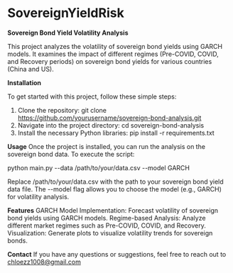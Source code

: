 # SovereignYieldRisk
**Sovereign Bond Yield Volatility Analysis**

This project analyzes the volatility of sovereign bond yields using GARCH models. It examines the impact of different regimes (Pre-COVID, COVID, and Recovery periods) on sovereign bond yields for various countries (China and US).

**Installation**

To get started with this project, follow these simple steps:

1. Clone the repository:
   git clone https://github.com/yourusername/sovereign-bond-analysis.git
2. Navigate into the project directory:
cd sovereign-bond-analysis
3. Install the necessary Python libraries:
pip install -r requirements.txt

**Usage**
Once the project is installed, you can run the analysis on the sovereign bond data. To execute the script:

python main.py --data /path/to/your/data.csv --model GARCH

Replace /path/to/your/data.csv with the path to your sovereign bond yield data file. The --model flag allows you to choose the model (e.g., GARCH) for volatility analysis.

**Features**
GARCH Model Implementation: Forecast volatility of sovereign bond yields using GARCH models.
Regime-based Analysis: Analyze different market regimes such as Pre-COVID, COVID, and Recovery.
Visualization: Generate plots to visualize volatility trends for sovereign bonds.

**Contact**
If you have any questions or suggestions, feel free to reach out to chloezz1008@gmail.com




